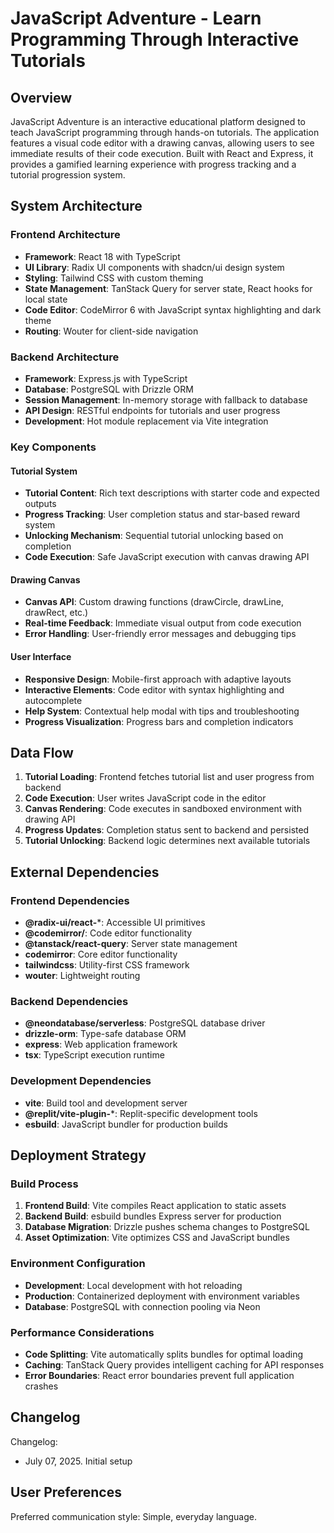 # JavaScript Adventure - Learn Programming Through Interactive Tutorials

## Overview

JavaScript Adventure is an interactive educational platform designed to teach JavaScript programming through hands-on tutorials. The application features a visual code editor with a drawing canvas, allowing users to see immediate results of their code execution. Built with React and Express, it provides a gamified learning experience with progress tracking and a tutorial progression system.

## System Architecture

### Frontend Architecture
- **Framework**: React 18 with TypeScript
- **UI Library**: Radix UI components with shadcn/ui design system
- **Styling**: Tailwind CSS with custom theming
- **State Management**: TanStack Query for server state, React hooks for local state
- **Code Editor**: CodeMirror 6 with JavaScript syntax highlighting and dark theme
- **Routing**: Wouter for client-side navigation

### Backend Architecture
- **Framework**: Express.js with TypeScript
- **Database**: PostgreSQL with Drizzle ORM
- **Session Management**: In-memory storage with fallback to database
- **API Design**: RESTful endpoints for tutorials and user progress
- **Development**: Hot module replacement via Vite integration

### Key Components

#### Tutorial System
- **Tutorial Content**: Rich text descriptions with starter code and expected outputs
- **Progress Tracking**: User completion status and star-based reward system
- **Unlocking Mechanism**: Sequential tutorial unlocking based on completion
- **Code Execution**: Safe JavaScript execution with canvas drawing API

#### Drawing Canvas
- **Canvas API**: Custom drawing functions (drawCircle, drawLine, drawRect, etc.)
- **Real-time Feedback**: Immediate visual output from code execution
- **Error Handling**: User-friendly error messages and debugging tips

#### User Interface
- **Responsive Design**: Mobile-first approach with adaptive layouts
- **Interactive Elements**: Code editor with syntax highlighting and autocomplete
- **Help System**: Contextual help modal with tips and troubleshooting
- **Progress Visualization**: Progress bars and completion indicators

## Data Flow

1. **Tutorial Loading**: Frontend fetches tutorial list and user progress from backend
2. **Code Execution**: User writes JavaScript code in the editor
3. **Canvas Rendering**: Code executes in sandboxed environment with drawing API
4. **Progress Updates**: Completion status sent to backend and persisted
5. **Tutorial Unlocking**: Backend logic determines next available tutorials

## External Dependencies

### Frontend Dependencies
- **@radix-ui/react-***: Accessible UI primitives
- **@codemirror/**: Code editor functionality
- **@tanstack/react-query**: Server state management
- **codemirror**: Core editor functionality
- **tailwindcss**: Utility-first CSS framework
- **wouter**: Lightweight routing

### Backend Dependencies
- **@neondatabase/serverless**: PostgreSQL database driver
- **drizzle-orm**: Type-safe database ORM
- **express**: Web application framework
- **tsx**: TypeScript execution runtime

### Development Dependencies
- **vite**: Build tool and development server
- **@replit/vite-plugin-***: Replit-specific development tools
- **esbuild**: JavaScript bundler for production builds

## Deployment Strategy

### Build Process
1. **Frontend Build**: Vite compiles React application to static assets
2. **Backend Build**: esbuild bundles Express server for production
3. **Database Migration**: Drizzle pushes schema changes to PostgreSQL
4. **Asset Optimization**: Vite optimizes CSS and JavaScript bundles

### Environment Configuration
- **Development**: Local development with hot reloading
- **Production**: Containerized deployment with environment variables
- **Database**: PostgreSQL with connection pooling via Neon

### Performance Considerations
- **Code Splitting**: Vite automatically splits bundles for optimal loading
- **Caching**: TanStack Query provides intelligent caching for API responses
- **Error Boundaries**: React error boundaries prevent full application crashes

## Changelog

Changelog:
- July 07, 2025. Initial setup

## User Preferences

Preferred communication style: Simple, everyday language.